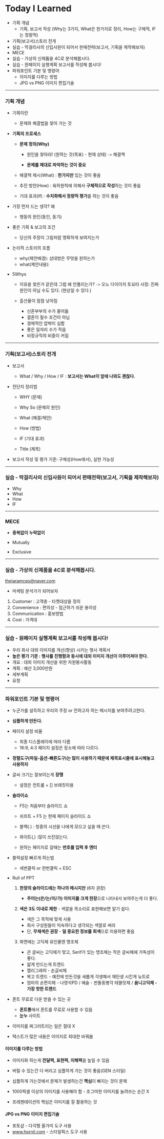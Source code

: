 # Today I Learned



* 기획 개념
  * 기획, 보고서 작성 (Why는 3가지, What은 한가지로 정리, How는 구체적, IF는 정량적)
* 기획(보고서)스토리 전개
* 실습 - 막걸리사의 신입사원이 되어서 판매전략(보고서, 기획을 제작해보자)
* MECE
* 실습 - 가상의 신제품을 4C로 분석해봅시다.
* 실습 - 원페이지 실행계획 보고서를 작성해 봅시다!
* 파워포인트 기본 및 명령어
  * 이미지를 다루는 방법
  * JPG vs PNG 이미지 편집기술

---



### 기획 개념 

* 기획이란

  * 문제와 해결법을 찾아 가는 것

* **기획의 프로세스**

  * **문제 정의(Why)**

    * 원인을 찾아라! (원하는 것(목표) - 현재 상태) `->` 해결책

    * **문제를 제대로 파악하는 것이 중요**

  * 해결책 제시(What) : **한가지만** 있는 것이 좋음

  * 추진 방안(How) : 육하원칙에 의해서 **구체적으로 작성**하는 것이 좋음

  * 기대 효과(If) : **수치화해서 정량적 평가**를 하는 것이 좋음

* 가장 먼저 드는 생각? 왜

  * 행동의 원인(동인, 동기)

* 좋은 기획 & 보고의 조건

  * 당신의 주장이 그림처럼 명확하게 보여지는가

* 논리적 스토리의 흐름

  * why(제안배경): 상대방은 무엇을 원하는가
  * what(제안내용): 

* 5Whys 

  * 이유을 찾은거 같은데 그럼 왜 안풀리는가? `->` 오노 다이이치 토요타 사장: 진짜 원인이 아닐 수도 있다. (현상일 수 있다.)

  * 출산율이 점점 낮아짐
    * 신혼부부의 수가 줄어듦
    * 결혼이 필수 조건이 아님
    * 경제적인 압박이 심함
    * 좋은 일자리 수가 적음
    * 비정규직의 비중이 커짐

---



### 기획(보고서)스토리 전개

* 보고서

  * What / Why / How / IF : **보고서는 What이 앞에 나와도 괜찮다.**

* 전단지 정리법

  * WHY (문제)
  * Why So (문제의 원인)
  * What (해결/제안)

  * How (방법)
  * IF (기대 효과)
  * Title (제목)

* 보고서 작성 및 평가 기준: 구체성(How에서), 실현 가능성

---



### 실습 - 막걸리사의 신입사원이 되어서 판매전략(보고서, 기획을 제작해보자)

* Why
* What
* How
* IF

---



### MECE

* **중복없이 누락없이**

* Mutually
* Exclusive



---



### 실습 - 가상의 신제품을 4C로 분석해봅시다.

thejaramceo@naver.com

* 마케팅 분석가가 되어보자

1. Customer : 고객층 - 타켓대상을 정의
2. Convenience : 편의성 - 접근하기 쉬운 용이성
3. Communication : 홍보방법
4. Cost : 가격대

---



### 실습 - 원페이지 실행계획 보고서를 작성해 봅시다!

* 우리 회사 대외 이미지를 개선(향상) 시키는 행사 계획서
* **높은 평가 기준 : 행사를 진행함과 동시에 대외 이미지 개선이 이루어져야 한다.**
* 개요 : 대외 이미지 개선을 위한 자원봉사활동
* 계획 : 예산 3,000만원
* 세부계획 
* 요청

---



### 파워포인트 기본 및 명령어

* 누군가를 설득하고 우리의 주장 or 전하고자 하는 메시지를 보여주려고한다.
* **심플하게 만든다.**
* 페이지 설정 비율 
  * 최종 디스플레이에 따라 다름
  * 16:9, 4:3 페이지 설정은 장소에 따라 다르다.
* **정렬도구(파일-옵션-빠른도구)는 많이 사용하기 때문에 제목표시줄에 표시해놓고 사용하자**
* 글씨 크기는 잘보이는게 **장땡** 
  * 설정은 컨트롤 + [] 브래킷이용

* **슬라이쇼**

  * F5는 처음부터 슬라이드 쇼
  * 쉬프트 + F5 는 현재 페이지 슬라이드 쇼

  * 블랙(.) : 청중의 시선을 나에게 모으고 싶을 때 쓴다.
  * 화이트(,) :많이 쓰진않는다.
  * 원하는 페이지로 갈때는 **번호를 입력 후 엔터** 

* 블럭설정 빠르게 하는법

  * 세번클릭 or 한번클릭 + ESC

* Rull of PPT

  1. **한장의 슬라이드에는 하나의 메시지만** (6자 권장)
     * **주어는(은/는/이/가) 이미지를 크게 한장**으로 나타내서 보여주는게 더 좋다.

  2. **색은 3도 이내로 제한** - 색깔을 목소리로 표현해보면 알기 쉽다.
     * 색은 그 목적에 맞게 사용
     * 회사 구성원들이 익숙하다고 생각되는 색깔로 써라
     * 단, **무채색은 권장** - **덜 중요한 정보를 회색**으로 이용하면 좋음

  3. 화면에는 고딕체 유인물엔 명조체
     * 큰 글씨는 고딕체가 맞고, Serif가 있는 명조체는 작은 글씨체에 가독성이 좋다.
     * 얇게 만드는게 트렌드
     * 캘리그래피 - 손글씨체
     * 복고 트렌드 - 예전에 만든것을 새롭게 각생해서 재탄생 시킨게 뉴트로
     * 엄마의 손편지체 - 나영석PD / 예술 - 판돌동병각 테블릿체 / **옴니고딕체 - 가장 핫한 트렌드**

* 폰트 무료로 다운 받을 수 있는 곳

  * **폰트통**에서 폰트를 무료로 사용할 수 있음
  * **눈누** 사이트

* 이미지를 짜그러트리는 일은 절대 X
* 텍스트가 많은 내용은 이미지로 최대한 바꿔봄



#### 이미지를 다루는 방법

* 이미지화 하는게 **전달력, 표현력, 이해력**을 높일 수 있음
* 버릴 수 있는건 다 버리고 심플하게 가는 것이 좋음(GEN 스타일)
* 심플하게 가는것에서 문제가 발생하는건 **핵심**이 빠지는 것이 문제

* 1000픽셀 이상의 이미지를 사용해야 함 - 조그마한 이미지를 늘려쓰는 순간 X
* 프레젠테이션의 핵심은 이미지를 잘 활용하는 것



#### JPG vs PNG 이미지 편집기술

* 포토샵 - 다각형 올가미 도구 사용
* www.hornil.com - 스타일픽스 도구 사용